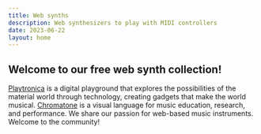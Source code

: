 ```yaml
---
title: Web synths
description: Web synthesizers to play with MIDI controllers
date: 2023-06-22
layout: home
---
```


<SynthList />

<AboutUs>
<h2 class="text-lg font-bold">Welcome to our free web synth collection!</h2>

<a href='https://playtronica.com' target='_blank' rel='noopener'>Playtronica</a> is a digital playground that explores the possibilities of the material world through technology, creating gadgets that make the world musical. <a href='https://chromatone.center' target='_blank' rel='noopener'>Chromatone</a> is a visual language for music education, research, and performance. We share our passion for web-based music instruments. Welcome to the community!
</AboutUs>
